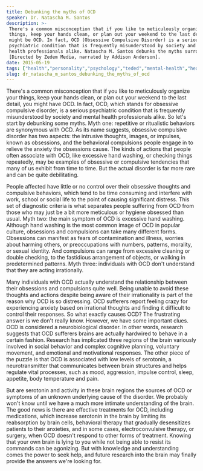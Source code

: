 ```yaml
---
title: Debunking the myths of OCD
speaker: Dr. Natascha M. Santos
description: >-
 There's a common misconception that if you like to meticulously organize your
 things, keep your hands clean, or plan out your weekend to the last detail, you
 might be OCD. In fact, OCD (Obsessive Compulsive Disorder) is a serious
 psychiatric condition that is frequently misunderstood by society and mental
 health professionals alike. Natascha M. Santos debunks the myths surrounding OCD.
 [Directed by Zedem Media, narrated by Addison Anderson].
date: 2015-05-19
tags: ["health","personality","psychology","teded","mental-health","health-care","animation","healthcare","medicine","public-health","disability","disease","decisionmaking","brain"]
slug: dr_natascha_m_santos_debunking_the_myths_of_ocd
---
```


There's a common misconception that if you like to meticulously organize your things,
keep your hands clean, or plan out your weekend to the last detail, you might have OCD.
In fact, OCD, which stands for obsessive compulsive disorder, is a serious psychiatric
condition that is frequently misunderstood by society and mental health professionals
alike. So let's start by debunking some myths. Myth one: repetitive or ritualistic
behaviors are synonymous with OCD. As its name suggests, obsessive compulsive disorder has
two aspects: the intrusive thoughts, images, or impulses, known as obsessions, and the
behavioral compulsions people engage in to relieve the anxiety the obsessions cause. The
kinds of actions that people often associate with OCD, like excessive hand washing, or
checking things repeatedly, may be examples of obsessive or compulsive tendencies that
many of us exhibit from time to time. But the actual disorder is far more rare and can be
quite debilitating.

People affected have little or no control over their obsessive thoughts and compulsive
behaviors, which tend to be time consuming and interfere with work, school or social life
to the point of causing significant distress. This set of diagnostic criteria is what
separates people suffering from OCD from those who may just be a bit more meticulous or
hygiene obsessed than usual. Myth two: the main symptom of OCD is excessive hand washing.
Although hand washing is the most common image of OCD in popular culture, obsessions and
compulsions can take many different forms. Obsessions can manifest as fears of
contamination and illness, worries about harming others, or preoccupations with numbers,
patterns, morality, or sexual identity. And compulsions can range from excessive cleaning
or double checking, to the fastidious arrangement of objects, or walking in predetermined
patterns. Myth three: individuals with OCD don't understand that they are acting
irrationally.

Many individuals with OCD actually understand the relationship between their obsessions 
and compulsions quite well. Being unable to avoid these thoughts and actions despite
being aware of their irrationality is part of the reason why OCD is so distressing. OCD
sufferers report feeling crazy for experiencing anxiety based on irrational thoughts and
finding it difficult to control their responses. So what exactly causes OCD? The
frustrating answer is we don't really know. However, we have some important clues. OCD is
considered a neurobiological disorder. In other words, research suggests that OCD
sufferers brains are actually hardwired to behave in a certain fashion. Research has
implicated three regions of the brain variously involved in social behavior and complex
cognitive planning, voluntary movement, and emotional and motivational responses. The
other piece of the puzzle is that OCD is associated with low levels of serotonin, a
neurotransmitter that communicates between brain structures and helps regulate vital
processes, such as mood, aggression, impulse control, sleep, appetite, body temperature
and pain.

But are serotonin and activity in these brain regions the sources of OCD or symptoms of
an unknown underlying cause of the disorder. We probably won't know until we have a much
more intimate understanding of the brain. The good news is there are effective
treatments for OCD, including medications, which increase serotonin in the brain by
limiting its reabsorption by brain cells, behavioral therapy that gradually desensitizes
patients to their anxieties, and in some cases, electroconvulsive therapy, or surgery,
when OCD doesn't respond to other forms of treatment. Knowing that your own brain is
lying to you while not being able to resist its commands can be agonizing. But with
knowledge and understanding comes the power to seek help, and future research into the
brain may finally provide the answers we're looking for.

<!--
ad_duration=0
event="TED-Ed"
external_start_time=0
intro_duration=0
is_subtitle_required="False"
is_talk_featured="False"
language="en"
language_swap="False"
native_language="en"
number_of_related_talks=6
number_of_speakers=1
number_of_subtitled_videos=0
number_of_tags=14
number_of_talk_download_languages=30
number_of_talk_more_resources=0
number_of_talk_recommendations=0
number_of_talks_take_actions=0
post_ad_duration=0
published_timestamp="2019-04-05 19:57:10"
recording_date="2015-05-19"
speaker_is_published=0
speaker_name="Dr. Natascha M. Santos"
talk_name="Debunking the myths of OCD"
talks_tags=["health","personality","psychology","teded","mental-health","health-care","animation","healthcare","medicine","public-health","disability","disease","decisionmaking","brain"]
url_photo_talk="https://s3.amazonaws.com/talkstar-photos/uploads/13c40d48-2655-4ea7-af5b-ea4bb23670a0/173_OCD.jpg"
url_webpage="https://www.ted.com/talks/dr_natascha_m_santos_debunking_the_myths_of_ocd"
video_type_name="TED-Ed Original"
-->